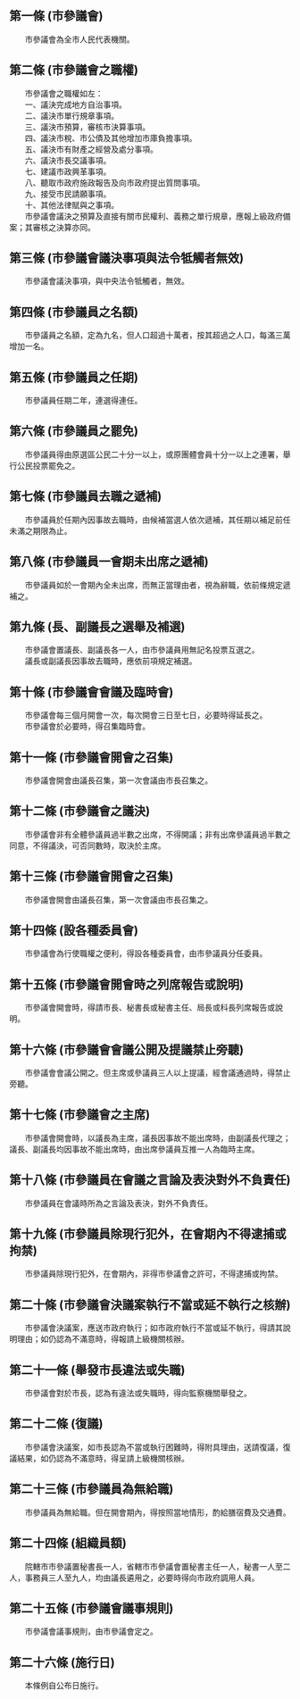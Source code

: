 第一條 (市參議會)
-----------------
　　市參議會為全市人民代表機關。  


第二條 (市參議會之職權)
-----------------------
　　市參議會之職權如左：  
　　一、議決完成地方自治事項。  
　　二、議決市單行規章事項。  
　　三、議決市預算，審核市決算事項。  
　　四、議決市稅、市公債及其他增加市庫負擔事項。  
　　五、議決市有財產之經營及處分事項。  
　　六、議決市長交議事項。  
　　七、建議市政興革事項。  
　　八、聽取市政府施政報告及向市政府提出質問事項。  
　　九、接受市民請願事項。  
　　十、其他法律賦與之事項。  
　　市參議會議決之預算及直接有關市民權利、義務之單行規章，應報上級政府備案；其審核之決算亦同。  


第三條 (市參議會議決事項與法令牴觸者無效)
-----------------------------------------
　　市參議會議決事項，與中央法令牴觸者，無效。  


第四條 (市參議員之名額)
-----------------------
　　市參議員之名額，定為九名，但人口超過十萬者，按其超過之人口，每滿三萬增加一名。  


第五條 (市參議員之任期)
-----------------------
　　市參議員任期二年，連選得連任。  


第六條 (市參議員之罷免)
-----------------------
　　市參議員得由原選區公民二十分一以上，或原團體會員十分一以上之連署，舉行公民投票罷免之。  


第七條 (市參議員去職之遞補)
---------------------------
　　市參議員於任期內因事故去職時，由候補當選人依次遞補，其任期以補足前任未滿之期限為止。  


第八條 (市參議員一會期未出席之遞補)
-----------------------------------
　　市參議員如於一會期內全未出席，而無正當理由者，視為辭職，依前條規定遞補之。  


第九條 (長、副議長之選舉及補選)
-------------------------------
　　市參議會置議長、副議長各一人，由市參議員用無記名投票互選之。  
　　議長或副議長因事故去職時，應依前項規定補選。  


第十條 (市參議會會議及臨時會)
-----------------------------
　　市參議會每三個月開會一次，每次開會三日至七日，必要時得延長之。  
　　市參議會於必要時，得召集臨時會。  


第十一條 (市參議會開會之召集)
-----------------------------
　　市參議會開會由議長召集，第一次會議由市長召集之。  


第十二條 (市參議會之議決)
-------------------------
　　市參議會非有全體參議員過半數之出席，不得開議；非有出席參議員過半數之同意，不得議決，可否同數時，取決於主席。  


第十三條 (市參議會開會之召集)
-----------------------------
　　市參議會開會由議長召集，第一次會議由市長召集之。  


第十四條 (設各種委員會)
-----------------------
　　市參議會為行使職權之便利，得設各種委員會，由市參議員分任委員。  


第十五條 (市參議會開會時之列席報告或說明)
-----------------------------------------
　　市參議會開會時，得請市長、秘書長或秘書主任、局長或科長列席報告或說明。  


第十六條 (市參議會會議公開及提議禁止旁聽)
-----------------------------------------
　　市參議會會議公開之。但主席或參議員三人以上提議，經會議通過時，得禁止旁聽。  


第十七條 (市參議會之主席)
-------------------------
　　市參議會開會時，以議長為主席，議長因事故不能出席時，由副議長代理之；議長、副議長均因事故不能出席時，由出席參議員互推一人為臨時主席。  


第十八條 (市參議員在會議之言論及表決對外不負責任)
-------------------------------------------------
　　市參議員在會議時所為之言論及表決，對外不負責任。  


第十九條 (市參議員除現行犯外，在會期內不得逮捕或拘禁)
-----------------------------------------------------
　　市參議員除現行犯外，在會期內，非得市參議會之許可，不得逮捕或拘禁。  


第二十條 (市參議會決議案執行不當或延不執行之核辦)
-------------------------------------------------
　　市參議會決議案，應送市政府執行；如市政府執行不當或延不執行，得請其說明理由；如仍認為不滿意時，得報請上級機關核辦。  


第二十一條 (舉發市長違法或失職)
-------------------------------
　　市參議會對於市長，認為有違法或失職時，得向監察機關舉發之。  


第二十二條 (復議)
-----------------
　　市參議會決議案，如市長認為不當或執行困難時，得附具理由，送請復議，復議結果，如仍認為不滿意時，得呈請上級機關核辦。  


第二十三條 (市參議員為無給職)
-----------------------------
　　市參議員為無給職。但在開會期內，得按照當地情形，酌給膳宿費及交通費。  


第二十四條 (組織員額)
---------------------
　　院轄市市參議置秘書長一人，省轄市市參議會置秘書主任一人，秘書一人至二人，事務員三人至九人，均由議長遴用之，必要時得向市政府調用人員。  


第二十五條 (市參議會議事規則)
-----------------------------
　　市參議會議事規則，由市參議會定之。  


第二十六條 (施行日)
-------------------
　　本條例自公布日施行。